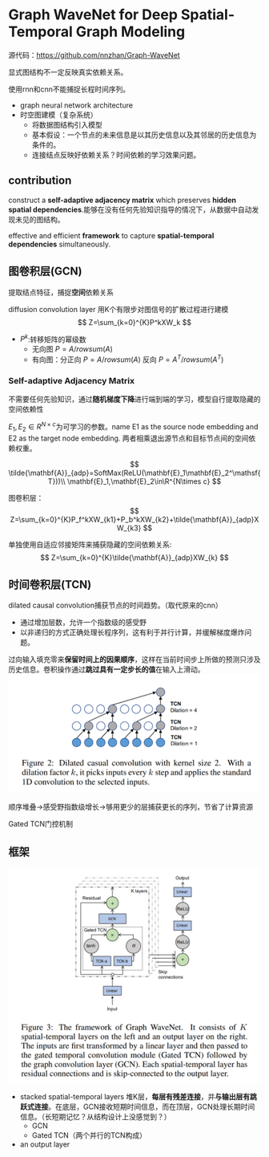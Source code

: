 # Graph WaveNet for Deep Spatial-Temporal Graph Modeling
源代码：https://github.com/nnzhan/Graph-WaveNet

显式图结构不一定反映真实依赖关系。

使用rnn和cnn不能捕捉长程时间序列。

- graph neural network
architecture
- 时空图建模（复杂系统）
  - 将数据图结构引入模型
  - 基本假设：一个节点的未来信息是以其历史信息以及其邻居的历史信息为条件的。
  - 连接结点反映好依赖关系？时间依赖的学习效果问题。

## contribution
construct a **self-adaptive adjacency matrix** which preserves **hidden spatial dependencies**.能够在没有任何先验知识指导的情况下，从数据中自动发现未见的图结构。

effective and efficient **framework** to capture **spatial-temporal dependencies** simultaneously.

## 图卷积层(GCN)
提取结点特征，捕捉**空间**依赖关系

diffusion convolution layer
用K个有限步对图信号的扩散过程进行建模
$$
Z=\sum_{k=0}^{K}P^kXW_k
$$

- $P^k$:转移矩阵的幂级数
  - 无向图 $P = A/rowsum(A)$
  - 有向图：分正向 $P = A/rowsum(A)$ 反向 $P = A^T/rowsum(A^T)$

### Self-adaptive Adjacency Matrix
不需要任何先验知识，通过**随机梯度下降**进行端到端的学习，模型自行提取隐藏的空间依赖性

$E_1,E_2\in R^{N\times c}$为可学习的参数。name E1 as the source node embedding and E2 as the target node embedding. 两者相乘退出源节点和目标节点间的空间依赖权重。

$$
\tilde{\mathbf{A}}_{adp}=SoftMax(ReLU(\mathbf{E}_1\mathbf{E}_2^\mathsf{T}))\\
\mathbf{E}_1,\mathbf{E}_2\in\R^{N\times c}
$$


图卷积层：
$$
Z=\sum_{k=0}^{K}P_f^kXW_{k1}+P_b^kXW_{k2}+\tilde{\mathbf{A}}_{adp}XW_{k3}
$$

单独使用自适应邻接矩阵来捕获隐藏的空间依赖关系:
$$
Z=\sum_{k=0}^{K}\tilde{\mathbf{A}}_{adp}XW_{k}
$$
## 时间卷积层(TCN)
dilated causal convolution捕获节点的时间趋势。（取代原来的cnn）

- 通过增加层数，允许一个指数级的感受野
- 以非递归的方式正确处理长程序列，这有利于并行计算，并缓解梯度爆炸问题。


过向输入填充零来**保留时间上的因果顺序**，这样在当前时间步上所做的预测只涉及历史信息。卷积操作通过**跳过具有一定步长的值**在输入上滑动。
![image-2024040261](./plot/Graph_WaveNet1.png)

顺序堆叠->感受野指数级增长->够用更少的层捕获更长的序列，节省了计算资源

Gated TCN门控机制
## 框架
![image-2024040262](./plot/Graph_WaveNet2.png)

-  stacked spatial-temporal layers 堆K层，**每层有残差连接**，并**与输出层有跳跃式连接**。在底层，GCN接收短期时间信息，而在顶层，GCN处理长期时间信息。（长短期记忆？从结构设计上没感觉到？）
   -  GCN
   -  Gated TCN（两个并行的TCN构成）
-  an output
layer
